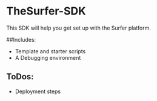 # TheSurfer-SDK

This SDK will help you get set up with the Surfer platform.

##Includes:
- Template and starter scripts
- A Debugging environment

## ToDos:
- Deployment steps
